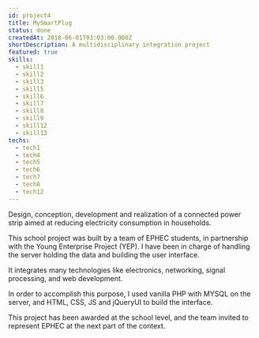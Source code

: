 ```yaml
---
id: project4
title: MySmartPlug
status: done
createdAt: 2018-06-01T03:03:00.000Z
shortDescription: A multidisciplinary integration project
featured: true
skills:
  - skill1
  - skill2
  - skill3
  - skill5
  - skill6  
  - skill7
  - skill8
  - skill9
  - skill12
  - skill13
techs:
  - tech1
  - tech4
  - tech5
  - tech6
  - tech7
  - tech8
  - tech12
---
```

Design, conception, development and realization of a connected power strip aimed at reducing electricity consumption in households.

This school project was built by a team of EPHEC students, in partnership with the Young Enterprise Project (YEP).
I have been in charge of handling the server holding the data and building the user interface. 

It integrates many technologies like electronics, networking, signal processing, and web development.

In order to accomplish this purpose, I used vanilla PHP with MYSQL on the server, and HTML, CSS, JS and jQueryUI to build the interface.

This project has been awarded at the school level, and the team invited to represent EPHEC at the next part of the context.
